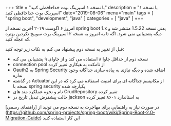 +++
title = "با نسخه ۱ اسپرینگ بوت خداحافظی کنید"
description = "با نسخه ۱ اسپرینگ بوت خداحافظی کنید"
date="2019-08-06"
menu="main"
tags = [
    "spring boot",
    "development",
    "java"
]
categories = [
    "java"
]
+++

امروز ۶ اگوست ۲۰۱۹ آخرین نسخه از spring boot 1.x  یعنی نسخه 1.5.22 منتشر شد و دیگه پشتیبانی نمی شود.
اگه تا به امروز به نسخه ۲ اسپرینگ بوت سوییچ نکردین بهتره که عجله کنید.

قبل از تغییر به نسخه دوم پیشنهاد می کنم به نکات زیر توجه کنید:

- نسخه دوم از حداقل جاوا ۸ استفاده می کند و از جاوای ۹ پشتیبانی می کنه
- connection pool از تامکت به هیکاری تغییر کرده
- Oauth2 به Spring Security اضافه شده و دیگه نیازی به پیاده سازی جداگانه وجود نداره
- در گذشته Actuator از مکانیسم جداگانه ای برای امنیت استفاده می کرد که در این نسخه با spring security یکپارچه شده
- نام و نحوه عملکرد متد های CrudRepository تغییر کرده
- حالت پیشفرض تبدیل تاریخ در jackson به استاندارد ۸۶۰۱ تغییر کرده 


در صورت نیاز به راهنمایی برای مهاجرت به نسخه دوم می تونید از 
[راهنمای رسمی]
(https://github.com/spring-projects/spring-boot/wiki/Spring-Boot-2.0-Migration-Guide)
    این کار استفاده کنید 
    
